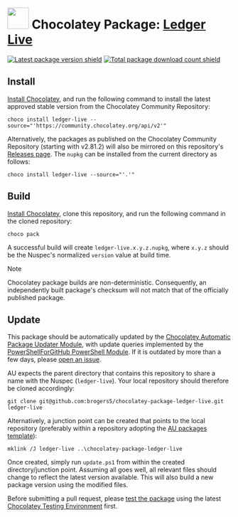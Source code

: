 ﻿# <img src="https://cdn.jsdelivr.net/gh/brogers5/chocolatey-package-ledger-live@61ab9919bb06f59e0b03ea62e5f7695e1a3d5bbd/ledger-live.png" width="48" height="48"/> Chocolatey Package: [Ledger Live](https://community.chocolatey.org/packages/ledger-live)

[![Latest package version shield](https://img.shields.io/chocolatey/v/ledger-live.svg)](https://community.chocolatey.org/packages/ledger-live)
[![Total package download count shield](https://img.shields.io/chocolatey/dt/ledger-live.svg)](https://community.chocolatey.org/packages/ledger-live)

## Install

[Install Chocolatey](https://chocolatey.org/install), and run the following command to install the latest approved stable version from the Chocolatey Community Repository:

```shell
choco install ledger-live --source="'https://community.chocolatey.org/api/v2'"
```

Alternatively, the packages as published on the Chocolatey Community Repository (starting with v2.81.2) will also be mirrored on this repository's [Releases page](https://github.com/brogers5/chocolatey-package-ledger-live/releases). The `nupkg` can be installed from the current directory as follows:

```shell
choco install ledger-live --source="'.'"
```

## Build

[Install Chocolatey](https://chocolatey.org/install), clone this repository, and run the following command in the cloned repository:

```shell
choco pack
```

A successful build will create `ledger-live.x.y.z.nupkg`, where `x.y.z` should be the Nuspec's normalized `version` value at build time.

>[!Note]
>Chocolatey package builds are non-deterministic. Consequently, an independently built package's checksum will not match that of the officially published package.

## Update

This package should be automatically updated by the [Chocolatey Automatic Package Updater Module](https://github.com/majkinetor/au), with update queries implemented by the [PowerShellForGitHub PowerShell Module](https://github.com/microsoft/PowerShellForGitHub). If it is outdated by more than a few days, please [open an issue](https://github.com/brogers5/chocolatey-package-ledger-live/issues).

AU expects the parent directory that contains this repository to share a name with the Nuspec (`ledger-live`). Your local repository should therefore be cloned accordingly:

```shell
git clone git@github.com:brogers5/chocolatey-package-ledger-live.git ledger-live
```

Alternatively, a junction point can be created that points to the local repository (preferably within a repository adopting the [AU packages template](https://github.com/majkinetor/au-packages-template)):

```shell
mklink /J ledger-live ..\chocolatey-package-ledger-live
```

Once created, simply run `update.ps1` from within the created directory/junction point. Assuming all goes well, all relevant files should change to reflect the latest version available. This will also build a new package version using the modified files.

Before submitting a pull request, please [test the package](https://docs.chocolatey.org/en-us/community-repository/moderation/package-verifier#steps-for-each-package) using the latest [Chocolatey Testing Environment](https://github.com/chocolatey-community/chocolatey-test-environment) first.
